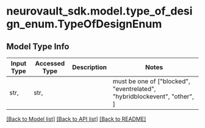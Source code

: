 # neurovault_sdk.model.type_of_design_enum.TypeOfDesignEnum

## Model Type Info
Input Type | Accessed Type | Description | Notes
------------ | ------------- | ------------- | -------------
str,  | str,  |  | must be one of ["blocked", "eventrelated", "hybridblockevent", "other", ] 

[[Back to Model list]](../../README.md#documentation-for-models) [[Back to API list]](../../README.md#documentation-for-api-endpoints) [[Back to README]](../../README.md)

